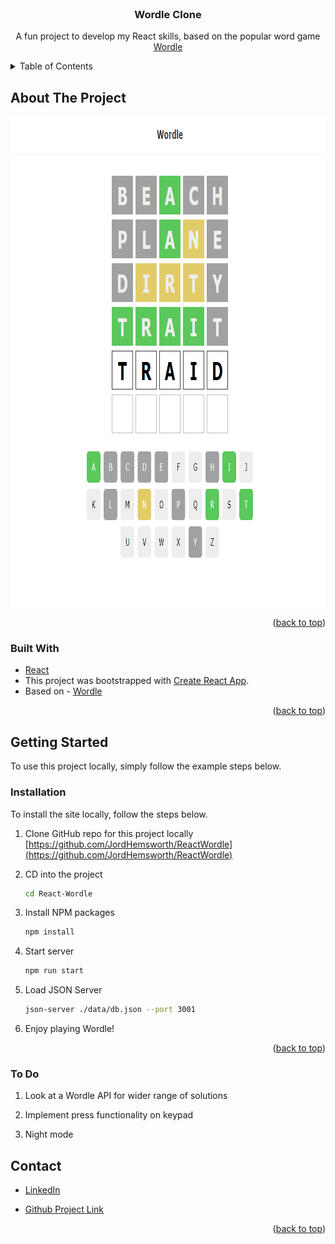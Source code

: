 <div id="top"></div>

<!-- PROJECT LOGO -->
<br />
<div align="center">

<h3 align="center">Wordle Clone</h3>

  <p align="center">
    A fun project to develop my React skills, based on the popular word game <a href ="https://www.nytimes.com/games/wordle/index.html">Wordle</a>
  </p>
  
</div>



<!-- TABLE OF CONTENTS -->
<details>
  <summary>Table of Contents</summary>
  <ol>
    <li>
      <a href="#about-the-project">About The Project</a>
      <ul>
        <li><a href="#built-with">Built With</a></li>
      </ul>
    </li>
    <li>
      <a href="#getting-started">Getting Started</a>
      <ul>
        <li><a href="#installation">Installation</a></li>
      </ul>
    </li>
    <li><a href="#contact">Contact</a></li>
  </ol>
</details>



<!-- ABOUT THE PROJECT -->
## About The Project

<div align="center">
    <img src="public/images/WordleReact.png" alt="screenshot" width="929" height="784">
</div>

<p align="right">(<a href="#top">back to top</a>)</p>



### Built With

* [React](https://reactjs.org/)
* This project was bootstrapped with [Create React App](https://github.com/facebook/create-react-app).
* Based on - [Wordle](https://www.nytimes.com/games/wordle/index.html)

<p align="right">(<a href="#top">back to top</a>)</p>



<!-- GETTING STARTED -->
## Getting Started

To use this project locally, simply follow the example steps below.

### Installation

To install the site locally, follow the steps below.

1. Clone GitHub repo for this project locally [https://github.com/JordHemsworth/ReactWordle](https://github.com/JordHemsworth/ReactWordle)

2. CD into the project
   ```sh
   cd React-Wordle
   ```
3. Install NPM packages
   ```sh
   npm install
   ```
4. Start server
   ```sh
   npm run start
   ```
5. Load JSON Server
   ```sh   
   json-server ./data/db.json --port 3001
   ```
6. Enjoy playing Wordle!

<p align="right">(<a href="#top">back to top</a>)</p>

### To Do
1. Look at a Wordle API for wider range of solutions

2. Implement press functionality on keypad 

3. Night mode


<!-- CONTACT -->
## Contact

* [LinkedIn](https://www.linkedin.com/in/jordanhemsworth/)

* [Github Project Link](https://github.com/JordHemsworth/ReactWordle)


<p align="right">(<a href="#top">back to top</a>)</p>